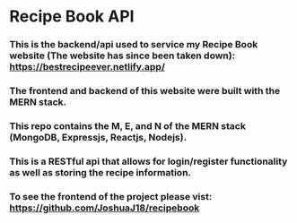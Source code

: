 # Recipe Book API

### This is the backend/api used to service my Recipe Book website (The website has since been taken down): https://bestrecipeever.netlify.app/

### The frontend and backend of this website were built with the MERN stack.
### This repo contains the M, E, and N of the MERN stack (MongoDB, Expressjs, Reactjs, Nodejs).

### This is a RESTful api that allows for login/register functionality as well as storing the recipe information.

### To see the frontend of the project please vist: https://github.com/JoshuaJ18/recipebook
